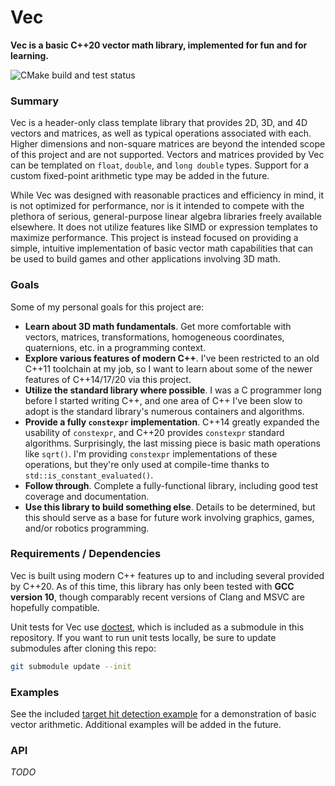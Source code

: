 # Vec
**Vec is a basic C++20 vector math library, implemented for fun and for learning.**

![CMake build and test status](https://github.com/embeddr/vec/actions/workflows/cmake.yml/badge.svg)

### Summary
Vec is a header-only class template library that provides 2D, 3D, and 4D vectors and matrices, as
well as typical operations associated with each. Higher dimensions and non-square matrices are
beyond the intended scope of this project and are not supported. Vectors and matrices provided by
Vec can be templated on `float`, `double`, and `long double` types. Support for a custom fixed-point
arithmetic type may be added in the future.

While Vec was designed with reasonable practices and efficiency in mind, it is not optimized for
performance, nor is it intended to compete with the plethora of serious, general-purpose linear
algebra libraries freely available elsewhere. It does not utilize features like SIMD or expression 
templates to maximize performance. This project is instead focused on providing a simple, intuitive 
implementation of basic vector math capabilities that can be used to build games and other
applications involving 3D math.

### Goals
Some of my personal goals for this project are:
* **Learn about 3D math fundamentals**. Get more comfortable with vectors, matrices,
  transformations, homogeneous coordinates, quaternions, etc. in a programming context.
* **Explore various features of modern C++**. I've been restricted to an old C++11 toolchain at 
  my job, so I want to learn about some of the newer features of C++14/17/20 via this project.
* **Utilize the standard library where possible**. I was a C programmer long before I started 
  writing C++, and one area of C++ I've been slow to adopt is the standard library's numerous
  containers and algorithms.
* **Provide a fully `constexpr` implementation**. C++14 greatly expanded the usability of 
  `constexpr`, and C++20 provides `constexpr` standard algorithms. Surprisingly, the last missing 
  piece is basic math operations like `sqrt()`. I'm providing `constexpr` implementations of these 
  operations, but they're only used at compile-time thanks to `std::is_constant_evaluated()`.
* **Follow through**. Complete a fully-functional library, including good test coverage and
  documentation.
* **Use this library to build something else**. Details to be determined, but this should serve as 
  a base for future work involving graphics, games, and/or robotics programming.

### Requirements / Dependencies

Vec is built using modern C++ features up to and including several provided by C++20. As of this 
time, this library has only been tested with **GCC version 10**, though comparably recent 
versions of Clang and MSVC are hopefully compatible.

Unit tests for Vec use [doctest](https://github.com/onqtam/doctest), which is included as a 
submodule in this repository. If you want to run unit tests locally, be sure to update submodules 
after cloning this repo:
```bash
git submodule update --init
```

### Examples
See the included [target hit detection example](examples/target_hit_detection.cpp) for a
demonstration of basic vector arithmetic. Additional examples will be added in the future.

### API
*TODO*
